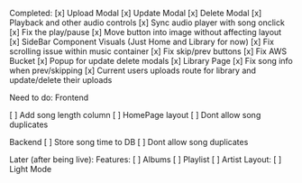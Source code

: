 Completed:
  [x] Upload Modal
  [x] Update Modal
  [x] Delete Modal
  [x] Playback and other audio controls
  [x] Sync audio player with song onclick
  [x] Fix the play/pause 
  [x] Move button into image without affecting layout
  [x] SideBar Component Visuals (Just Home and Library for now)
  [x] Fix scrolling issue within music container
  [x] Fix skip/prev buttons
  [x] Fix AWS Bucket
  [x] Popup for update delete modals
  [x] Library Page
  [x] Fix song info when prev/skipping
  [x] Current users uploads route for library and update/delete their uploads
  
Need to do:
  Frontend
  
  [ ] Add song length column
  [ ] HomePage layout 
  [ ] Dont allow song duplicates 
  
  Backend
  [ ] Store song time to DB 
  [ ] Dont allow song duplicates 
  
  

Later (after being live):
  Features:
  [ ] Albums
  [ ] Playlist 
  [ ] Artist
  Layout:
  [ ] Light Mode
